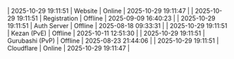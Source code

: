 | 2025-10-29 19:11:51 | Website | Online | 2025-10-29 19:11:47 |
| 2025-10-29 19:11:51 | Registration | Offline | 2025-09-09 16:40:23 |
| 2025-10-29 19:11:51 | Auth Server | Offline | 2025-08-18 09:33:31 |
| 2025-10-29 19:11:51 | Kezan (PvE) | Offline | 2025-10-11 12:51:30 |
| 2025-10-29 19:11:51 | Gurubashi (PvP) | Offline | 2025-08-23 21:44:06 |
| 2025-10-29 19:11:51 | Cloudflare | Online | 2025-10-29 19:11:47 |
